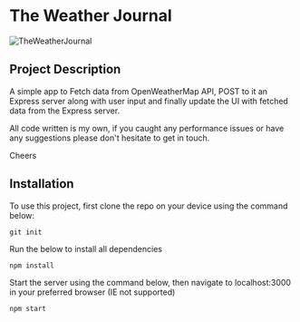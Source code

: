 # The Weather Journal

![TheWeatherJournal](https://yaseenalgailani.github.io/weather-journal/website/images/preview.png)

## Project Description

A simple app to Fetch data from OpenWeatherMap API, POST to it an  Express server along with user input and finally update the UI with fetched data from the Express server.

All code written is my own, if you caught any performance issues or have any suggestions please don't hesitate to get in touch.

Cheers

## Installation

To use this project, first clone the repo on your device using the command below:

```git init```

Run the below to install all dependencies

```npm install```

Start the server using the command below, then navigate to localhost:3000 in your preferred browser (IE not supported)

```npm start```